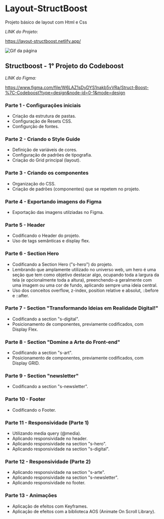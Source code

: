 # Layout-StructBoost

Projeto básico de layout com Html e Css

*LINK do Projeto*:

<https://layout-structboost.netlify.app/>

![Gif da página](/assets/images/Structboot-gif.gif)

## Structboost - 1° Projeto do Codeboost

*LINK do Figma:*

<https://www.figma.com/file/W6LAZ1sDyDYS1nakb5vVRa/Struct-Boost-%7C-Codeboost?type=design&node-id=0-1&mode=design>

### Parte 1 - Configurações iniciais

- Criação da estrutura de pastas.
- Configuração de Resets CSS.
- Configurção de fontes.

### Parte 2 - Criando o Style Guide

- Definição de variáveis de cores.
- Configuração de padrões de tipografia.
- Criação do Grid principal (layout).

### Parte 3 - Criando os componentes

- Organização do CSS.
- Criação de padrões (componentes) que se repetem no projeto.

### Parte 4 - Exportando imagens do Figma

- Exportação das imagens utilziadas no Figma.

### Parte 5 - Header

- Codificando o Header do projeto.
- Uso de tags semânticas e display flex.

### Parte 6 - Section Hero

- Codificando a Section Hero ("s-hero") do projeto.
- Lembrando que amplamente utilizado no universo web, um hero é uma seção que tem como objetivo destacar algo, ocupando toda a largura da tela (e opcionalmente toda a altura), preenchendo-a geralmente com uma imagem ou uma cor de fundo, aplicando sempre uma ideia central.
- Uso dos conceitos overflow, z-index, position relative e absolut, ::before e ::after.

### Parte 7 - Section "Transformando Ideias em Realidade Digital!"

- Codificando a section "s-digital".
- Posicionamento de componentes, previamente codificados, com Display Flex.

### Parte 8 - Section "Domine a Arte do Front-end"

- Codificando a section "s-art".
- Posicionamento de componentes, previamente codificados, com Display GRID.

### Parte 9 - Section "newsletter"

- Codificando a section "s-newsletter".

### Parte 10 - Footer

- Codificando o Footer.

### Parte 11 - Responsividade (Parte 1)

- Utilizando media query (@media).
- Aplicando responsividade no header.
- Aplicando responsividade na section "s-hero".
- Aplicando responsividade na section "s-digital".

### Parte 12 - Responsividade (Parte 2)

- Aplicando responsividade na section "s-arte".
- Aplicando responsividade na section "s-newsletter".
- Aplicando responsividade no footer.

### Parte 13 - Animações

- Aplicação de efeitos com Keyframes.
- Aplicação de efeitos com a biblioteca AOS (Animate On Scroll Library).
